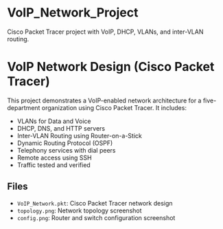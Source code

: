 # VoIP_Network_Project
Cisco Packet Tracer project with VoIP, DHCP, VLANs, and inter-VLAN routing.
# VoIP Network Design (Cisco Packet Tracer)

This project demonstrates a VoIP-enabled network architecture for a five-department organization using Cisco Packet Tracer. It includes:

- VLANs for Data and Voice
- DHCP, DNS, and HTTP servers
- Inter-VLAN Routing using Router-on-a-Stick
- Dynamic Routing Protocol (OSPF)
- Telephony services with dial peers
- Remote access using SSH
- Traffic tested and verified

## Files
- `VoIP_Network.pkt`: Cisco Packet Tracer network design
- `topology.png`: Network topology screenshot
- `config.png`: Router and switch configuration screenshot
